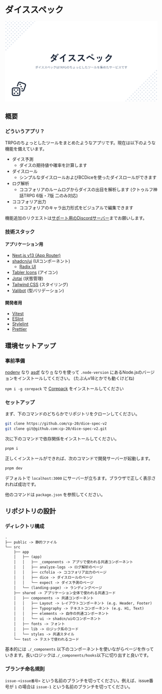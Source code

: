 # ダイススペック

![](/public/ogp.png)

## 概要

### どういうアプリ？

TRPGのちょっとしたツールをまとめたようなアプリです。現在は以下のような機能を備えています。

- ダイス予測
  - ダイスの期待値や確率を計算します
- ダイスロール
  - シンプルなダイスロールおよびBCDiceを使ったダイスロールができます
- ログ解析
  - ココフォリアのルームログからダイスの出目を解析します (クトゥルフ神話TRPG 6版・7版 二のみ対応)
- ココフォリア出力
  - ココフォリアのキャラ出力形式をビジュアルで編集できます

機能追加のリクエストは[サポート用のDiscordサーバー](https://discord.gg/YQ7negGTUK)までお願いします。

### 技術スタック

#### アプリケーション用

- [Next.js v13 (App Router)](https://nextjs.org/)
- [shadcn/ui](https://ui.shadcn.com/) (UIコンポーネント)
  - [Radix UI](https://radix-ui.com/)
- [Tabler Icons](https://tabler-icons.io/) (アイコン)
- [Jotai](https://jotai.org/) (状態管理)
- [Tailwind CSS](https://tailwindcss.com/) (スタイリング)
- [Valibot](https://valibot.dev/) (型バリデーション)

#### 開発者用

- [Vitest](https://vitest.dev/)
- [ESlint](https://eslint.org/)
- [Stylelint](https://stylelint.io/)
- [Prettier](https://prettier.io/)

## 環境セットアップ

### 事前準備

[nodenv](https://github.com/nodenv/nodenv) なり [asdf](https://asdf-vm.com/) なり [n](https://github.com/tj/n) なりを使って `.node-version` にあるNode.jsのバージョンをインストールしてください。 (たぶんv18とかでも動くけどね)

`npm i -g corepack` で [Corepack](https://github.com/nodejs/corepack) をインストールしてください

### セットアップ

まず、下のコマンドのどちらかでリポジトリをクローンしてください。

```sh
git clone https://github.com/cp-20/dice-spec-v2
git clone git@github.com:cp-20/dice-spec-v2.git
```

次に下のコマンドで依存関係をインストールしてください。

```sh
pnpm i
```

正しくインストールができれば、次のコマンドで開発サーバーが起動します。

```sh
pnpm dev
```

デフォルトで `localhost:3000` にサーバーが立ちます。ブラウザで正しく表示されれば成功です。

他のコマンドは `package.json` を参照してください。

## リポジトリの設計

### ディレクトリ構成

```
.
├── public -> 静的ファイル
└── src
    ├── app
    │   ├── (app)
    │   │   ├── _components -> アプリで使われる共通コンポーネント
    │   │   ├── analyze-logs -> ログ解析のページ
    │   │   ├── ccfolia -> ココフォリア出力のページ
    │   │   ├── dice -> ダイスロールのページ
    │   │   └── expect -> ダイス予測のページ
    │   └── (landing-page) -> ランディングページ
    ├── shared -> アプリケーション全体で使われる共通コード
    │   ├── components -> 共通コンポーネント
    │   │   ├── Layout -> レイアウトコンポーネント (e.g. Header, Footer)
    │   │   ├── Typography -> テキストコンポーネント (e.g. H1, Text)
    │   │   ├── elements -> 自作の共通コンポーネント
    │   │   └── ui -> shadcn/uiのコンポーネント
    │   ├── fonts -> フォント
    │   ├── lib -> ロジック系のコード
    │   └── styles -> 共通スタイル
    └── test -> テストで使われるコード
```

基本的には `./_components` 以下のコンポーネントを使いながらページを作っていきます。長いロジックは`./_components/hooks`以下に切り出すと良いです。

### ブランチ命名規則

`issue-<issue番号>` という名前のブランチを切ってください。例えば、issue番号が `1` の場合は `issue-1` という名前のブランチを切ってください。
